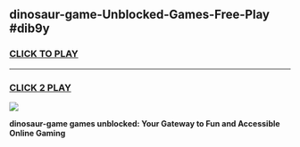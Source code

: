 
## dinosaur-game-Unblocked-Games-Free-Play #dib9y
<h3>
<a href="https://us.freeplayer.one?title=dinosaur-game&ref=9M">CLICK TO PLAY</a></h3>
<hr>

<h3>
<a href="https://us.freeplayer.one?title=dinosaur-game&ref=9M">CLICK 2 PLAY</a>
  
</h3>

<a href="https://us.freeplayer.one?title=dinosaur-game&ref=9M"><img src="https://clearcache.store/games.png"></a>


**dinosaur-game games unblocked: Your Gateway to Fun and Accessible Online Gaming**
